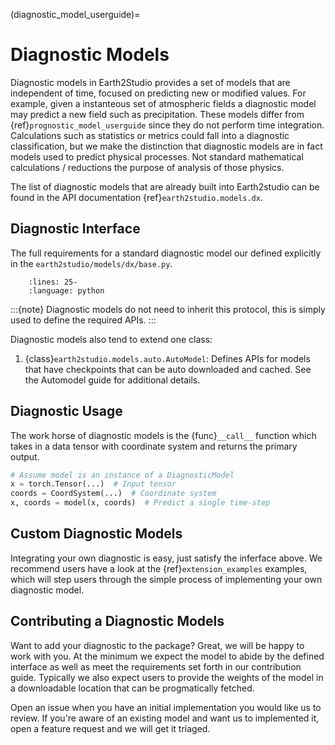 (diagnostic_model_userguide)=

# Diagnostic Models

Diagnostic models in Earth2Studio provides a set of models that are independent of time,
focused on predicting new or modified values.
For example, given a instanteous set of atmospheric fields a diagnostic model may
predict a new field such as precipitation.
These models differ from {ref}`prognostic_model_userguide` since they do not perform
time integration.
Calculations such as statistics or metrics could fall into a diagnostic classification,
but we make the distinction that diagnostic models are in fact models used to predict
physical processes. Not standard mathematical calculations / reductions the purpose of
analysis of those physics.

The list of diagnostic models that are already built into Earth2studio can be found in
the API documentation {ref}`earth2studio.models.dx`.

## Diagnostic Interface

The full requirements for a standard diagnostic model our defined explicitly in the
`earth2studio/models/dx/base.py`.

```{literalinclude} ../../../earth2studio/models/dx/base.py
    :lines: 25-
    :language: python
```

:::{note}
Diagnostic models do not need to inherit this protocol, this is simply used to define
the required APIs.
:::

Diagnostic models also tend to extend one class:

1. {class}`earth2studio.models.auto.AutoModel`: Defines APIs for models that have
checkpoints that can be auto downloaded and cached. See the Automodel guide for
additional details.

## Diagnostic Usage

The work horse of diagnostic models is the {func}`__call__` function which takes in
a data tensor with coordinate system and returns the primary output.

```python
# Assume model is an instance of a DiagnosticModel
x = torch.Tensor(...)  # Input tensor
coords = CoordSystem(...)  # Coordinate system
x, coords = model(x, coords)  # Predict a single time-step
```

## Custom Diagnostic Models

Integrating your own diagnostic is easy, just satisfy the inferface above.
We recommend users have a look at the {ref}`extension_examples` examples, which will
step users through the simple process of implementing your own diagnostic model.

## Contributing a Diagnostic Models

Want to add your diagnostic to the package? Great, we will be happy to work with you.
At the minimum we expect the model to abide by the defined interface as well as meet
the requirements set forth in our contribution guide. Typically we also expect users
to provide the weights of the model in a downloadable location that can be progmatically
fetched.

Open an issue when you have an initial implementation you would like us to review. If
you're aware of an existing model and want us to implemented it, open a feature request
and we will get it triaged.
